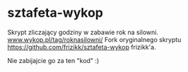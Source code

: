 sztafeta-wykop
==============
Skrypt zliczający godziny w zabawie rok na silowni. www.wykop.pl/tag/roknasilowni/
Fork oryginalnego skryptu https://github.com/frizikk/sztafeta-wykop frizikk'a.

Nie zabijajcie go za ten "kod" :)


